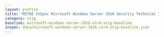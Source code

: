 ```yaml
---
layout: profile
title: "MITRE InSpec Microsoft Windows Server 2016 Security Technical Implementation Guide Baseline"
category: stig
baseline: microsoft-windows-server-2016-v1r4-stig-baseline
inspec: data/microsoft-windows-server-2016-v1r4-stig-baseline.json
---
```

